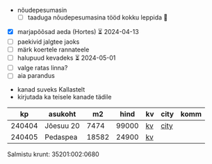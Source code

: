
-  nõudepesumasin
	- [ ] taaduga nõudepesumasina tööd kokku leppida 🔺 
- [x] marjapõõsad aeda (Hortes) ⏳ 2024-04-13
- [ ] paekivid jalgtee jaoks
- [ ] märk koertele rannateele
- [ ] halupuud kevadeks ⏳ 2024-05-01 
- [ ] valge ratas linna?
- [ ] aia parandus
- kanad suveks Kallastelt
- kirjutada ka teisele kanade tädile

| kp     | asukoht   | m2    | hind  | kv                                                                                      | city                                                                                                                   | komm |
| ------ | --------- | ----- | ----- | --------------------------------------------------------------------------------------- | ---------------------------------------------------------------------------------------------------------------------- | ---- |
| 240404 | Jõesuu 20 | 7474  | 99000 | [kv](https://www.kv.ee/3629786)                                                         | [city](https://www.city24.ee/real-estate/land-lots-for-sale/harju-maakond-kuusalu-vald-valkla-kula-joesuu-tee/4578793) |      |
| 240405 | Pedaspea  | 18582 | 24900 | [kv](https://www.kv.ee/muua-looduskaunis-mereaarne-korghaljastusega-kinni-3633142.html) |                                                                                                                        |      |

Salmistu krunt: 35201:002:0680